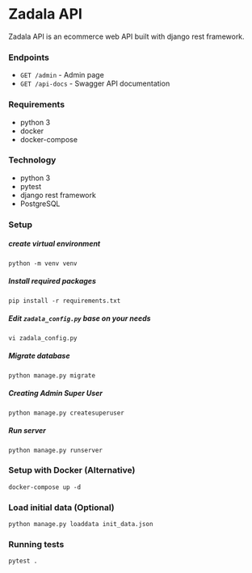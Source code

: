 # Zadala API
Zadala API is an ecommerce web API built with django rest framework.

### Endpoints
- `GET /admin` - Admin page
- `GET /api-docs` - Swagger API documentation 

### Requirements
- python 3
- docker
- docker-compose

### Technology
- python 3
- pytest
- django rest framework
- PostgreSQL


### Setup
##### create virtual environment
```
python -m venv venv
```
##### Install required packages
```
pip install -r requirements.txt
```
##### Edit `zadala_config.py` base on your needs
```
vi zadala_config.py
```

##### Migrate database
```
python manage.py migrate
```
##### Creating Admin Super User
```
python manage.py createsuperuser
```
##### Run server
```
python manage.py runserver
```

### Setup with Docker (Alternative)
```
docker-compose up -d
```

### Load initial data (Optional)
```
python manage.py loaddata init_data.json
```

### Running tests
```
pytest .
```